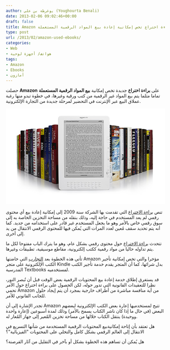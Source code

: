 ```yaml
---
author: يوغرطة بن علي (Youghourta Benali)
date: 2013-02-06 09:02:46+00:00
draft: false
title: Amazon تحصل على براءة اختراع تخص إمكانية إعادة بيع المواد الرقمية المستعملة
type: post
url: /2013/02/amazon-used-ebooks/
categories:
- Web
- هواتف/ أجهزة لوحية
tags:
- Amazon
- Ebooks
- أمازون
---
```


حصلت **Amazon** على **براءة اختراع** جديدة تخص إمكانية **بيع المواد الرقمية المستعملة** تماما مثلما يتم بيع المواد غير الرقمية من كتب ورقية وغيرها، في خطوة تبدو منها رغبة عملاق البيع عبر الإنترنت في التحضير لمرحلة جديدة من التجارة الإلكترونية.




[![amazon-kindle_with_books1-1](amazon-kindle_with_books1-1.jpg)
](amazon-kindle_with_books1-1.jpg)




تنص [براءة الاختراع](http://patft.uspto.gov/netacgi/nph-Parser?Sect1=PTO1&Sect2=HITOFF&d=PALL&p=1&u=%2Fnetahtml%2FPTO%2Fsrchnum.htm&r=1&f=G&l=50&s1=8,364,595.PN.&OS=PN/8,364,595&RS=PN/8,364,595) التي تقدمت بها الشركة سنة 2009 إلى إمكانية إعادة بيع أي محتوى رقمي لم يعد المستخدم في حاجة إليه، وذلك بنقله من مساحة التخزين الخاصة به إلى سوق رقمي خاص بالأمر وهو ما يجعل المستخدم غير قادر على استخدامه من جديد. كما أنه يتم تحديد سقف مُعين لعدد المرات التي يُمكن فيها للمحتوى الرقمي الانتقال من يد إلى أخرى.




تتحدث [براءة الاختراع](http://www.the-digital-reader.com/2013/02/04/newly-awarded-patent-suggests-amazon-is-interested-in-selling-used-ebooks) حول محتوى رقمي بشكل عام، وهو ما يترك الباب مفتوحا لكل ما يتم تداوله حاليا من مواد رقمية ككتب إلكترونية، مقاطع موسيقية، تطبيقات وغيرها.




تأتي هذه الخطوة بعد [التجارب](http://thenextweb.com/insider/2013/01/18/amazon-now-offering-kindle-rentals-of-regular-books-with-pricing-based-on-duration-of-the-loan/) التي خاضتها Amazon مؤخرا والتي تخص إمكانية تأجير الكتب الإلكترونية على متجر Kindle بدل شرائها، كما أن المتجر يقدم خدمة تأجير الكتب المدرسية Textbooks لمستخدميه.




قد يستغرق إطلاق خدمة إعادة بيع المحتويات الرقمية بعض الوقت قبل أن تُبصر النور، نظرا للتعقيدات القانونية التي تدور حوله، لكن الحصول على براءة اختراع حول الأمر تحمي Amazon من أية منافسة مباشرة من أطراف خارجية بمجرد أن يتم إيجاد حلول للجانب القانوني للأمر.




تجدر الإشارة إلى أن Amazon تتيح لمستخدميها إعارة بعض الكتب الإلكترونية لبعضهم البعض (في حال ما إذا كان ناشر الكتاب يسمح بالأمر) وذلك لمدة أسبوعين (إعارة واحدة ووحيدة) ينتقل الكتاب خلالها من مساحة تخزين المُعير إلى جهاز المُعار له.




هل تعتقد بأن إتاحة إمكانيةبيع المحتويات الرقمية المستخدمة من شأنها التسريع في الانتقال إلى العالم الرقمي بشكل كامل والتخلي على المحتويات "الفيزيائية"؟




هل يُمكن أن تساهم هذه الخطوة بشكل أو بآخر في التقليل من آثار القرصنة؟
